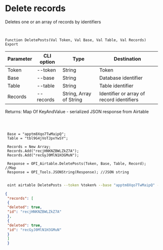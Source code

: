 ﻿---
sidebar_position: 4
---

# Delete records
 Deletes one or an array of records by identifiers


<br/>


`Function DeletePosts(Val Token, Val Base, Val Table, Val Records) Export`

 | Parameter | CLI option | Type | Destination |
 |-|-|-|-|
 | Token | --token | String | Token |
 | Base | --base | String | Database identifier |
 | Table | --table | String | Table identifier |
 | Records | --records | String, Array of String | Identifier or array of record identifiers |

 
 Returns: Map Of KeyAndValue - serialized JSON response from Airtable

<br/>




```bsl title="Code example"
 
 Base = "apptm8Xqo7TwMaipQ";
 Table = "tbl9G4jVoTJpxYwSY";
 
 Records = New Array;
 Records.Add("recjHNKNZBWLZkZ7A");
 Records.Add("recGyJ0MlN1H3GMuN");
 
 Response = OPI_Airtable.DeletePosts(Token, Base, Table, Record); //Map
 Response = OPI_Tools.JSONString(Response); //JSON string
```
	


```sh title="CLI command example"
 
 oint airtable DeletePosts --token %token% --base "apptm8Xqo7TwMaipQ" --table "tbl9G4jVoTJpxYwSY" --records %records%

```

```json title="Result"
{
 "records": [
 {
 "deleted": true,
 "id": "recjHNKNZBWLZkZ7A"
 },
 {
 "deleted": true,
 "id": "recGyJ0MlN1H3GMuN"
 }
 ]
 }
```
